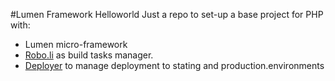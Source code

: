 #Lumen Framework Helloworld
Just a repo to set-up a base project for PHP with:
- Lumen micro-framework
- [Robo.li](https://robo.li/) as build tasks manager.
- [Deployer](https://deployer.org/) to manage deployment to stating and production.environments
